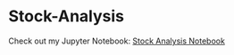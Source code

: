 # Stock-Analysis

Check out my Jupyter Notebook: [Stock Analysis Notebook](https://github.com/sushilrajeeva/Stock-Analysis/blob/13246bfedea693f366bdd6db5e089783d8183343/Stock%20Analysis.ipynb)
